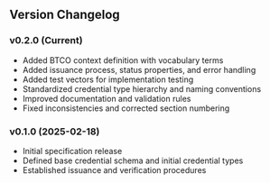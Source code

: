 ## Version Changelog

### v0.2.0 (Current)

- Added BTCO context definition with vocabulary terms
- Added issuance process, status properties, and error handling
- Added test vectors for implementation testing
- Standardized credential type hierarchy and naming conventions
- Improved documentation and validation rules
- Fixed inconsistencies and corrected section numbering

### v0.1.0 (2025-02-18)

- Initial specification release
- Defined base credential schema and initial credential types
- Established issuance and verification procedures